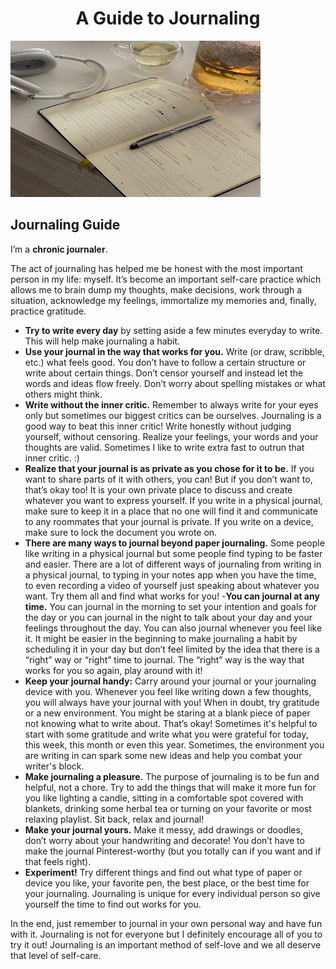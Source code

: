 </p>
<h1 align="center"> A Guide to Journaling </h1>
<img src="Peaceful moments.jpeg" alt="Journal pic" width="400px" height="250px">

<!-- journaling guide -->
## Journaling Guide
I’m a **chronic journaler**.  

The act of journaling has helped me be honest with the most important person in my life: myself. It’s become an important self-care practice which allows me to brain dump my thoughts, make decisions, work through a situation, acknowledge my feelings, immortalize my memories and, finally, practice gratitude. 

- **Try to write every day** by setting aside a few minutes everyday to write. This will help make journaling a habit. 
- **Use your journal in the way that works for you.** Write (or draw, scribble, etc.) what feels good. You don’t have to follow a certain structure or write about certain things. Don’t censor yourself and instead let the words and ideas flow freely. Don’t worry about spelling mistakes or what others might think.
- **Write without the inner critic.** Remember to always write for your eyes only but sometimes our biggest critics can be ourselves. Journaling is a good way to beat this inner critic! Write honestly without judging yourself, without censoring. Realize your feelings, your words and your thoughts are valid. Sometimes I like to write extra fast to outrun that inner critic. :)
- **Realize that your journal is as private as you chose for it to be.** If you want to share parts of it with others, you can! But if you don’t want to, that’s okay too! It is your own private place to discuss and create whatever you want to express yourself. If you write in a physical journal, make sure to keep it in a place that no one will find it and communicate to any roommates that your journal is private. If you write on a device, make sure to lock the document you wrote on.
- **There are many ways to journal beyond paper journaling.** Some people like writing in a physical journal but some people find typing to be faster and easier. There are a lot of different ways of journaling from writing in a physical journal, to typing in your notes app when you have the time, to even recording a video of yourself just speaking about whatever you want. Try them all and find what works for you!
-**You can journal at any time.** You can journal in the morning to set your intention and goals for the day or you can journal in the night to talk about your day and your feelings throughout the day. You can also journal whenever you feel like it. It might be easier in the beginning to make journaling a habit by scheduling it in your day but don’t feel limited by the idea that there is a “right” way or “right” time to journal. The “right” way is the way that works for you so again, play around with it!
- **Keep your journal handy:** Carry around your journal or your journaling device with you. Whenever you feel like writing down a few thoughts, you will always have your journal with you!
When in doubt, try gratitude or a new environment. You might be staring at a blank piece of paper not knowing what to write about. That’s okay! Sometimes it's helpful to start with some gratitude and write what you were grateful for today, this week, this month or even this year. Sometimes, the environment you are writing in can spark some new ideas and help you combat your writer's block. 
- **Make journaling a pleasure.** The purpose of journaling is to be fun and helpful, not a chore. Try to add the things that will make it more fun for you like lighting a candle, sitting in a comfortable spot covered with blankets, drinking some herbal tea or turning on your favorite or most relaxing playlist. Sit back, relax and journal!
- **Make your journal yours.** Make it messy, add drawings or doodles, don’t worry about your handwriting and decorate! You don’t have to make the journal Pinterest-worthy (but you totally can if you want and if that feels right). 
- **Experiment!** Try different things and find out what type of paper or device you like, your favorite pen, the best place, or the best time for your journaling. Journaling is unique for every individual person so give yourself the time to find out works for you.

In the end, just remember to journal in your own personal way and have fun with it. Journaling is not for everyone but I definitely encourage all of you to try it out! Journaling is an important method of self-love and we all deserve that level of self-care.